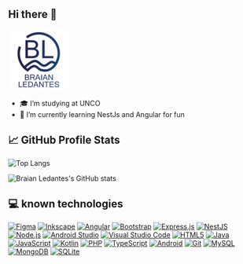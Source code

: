 ## Hi there 👋

<img src="https://github.com/braianledantes/braianledantes/blob/main/logo.png" width="124" >

- 🎓 I’m studying at UNCO
- 🌱 I’m currently learning NestJs and Angular for fun

## 📈 GitHub Profile Stats
![Top Langs](https://github-readme-stats.vercel.app/api/top-langs/?username=anuraghazra&layout=compact&theme=tokyonight)

![Braian Ledantes's GitHub stats](https://github-readme-stats.vercel.app/api?username=braianledantes&show_icons=true&layout=donut&theme=tokyonight)


## 💻 known technologies
[![Figma](https://img.shields.io/badge/figma-%23F24E1E.svg?style=flat-square&logo=figma&logoColor=white)](https://img.shields.io/badge/figma-%23F24E1E.svg?style=flat-square&logo=figma&logoColor=white)
[![Inkscape](https://img.shields.io/badge/Inkscape-e0e0e0?style=flat-square&logo=inkscape&logoColor=080A13)](https://img.shields.io/badge/Inkscape-e0e0e0?style=flat-square&logo=inkscape&logoColor=080A13)
[![Angular](https://img.shields.io/badge/angular-%23DD0031.svg?style=flat-square&logo=angular&logoColor=white)](https://img.shields.io/badge/angular-%23DD0031.svg?style=flat-square&logo=angular&logoColor=white)
[![Bootstrap](https://img.shields.io/badge/bootstrap-%238511FA.svg?style=flat-square&logo=bootstrap&logoColor=white)](https://img.shields.io/badge/bootstrap-%238511FA.svg?style=flat-square&logo=bootstrap&logoColor=white)
[![Express.js](https://img.shields.io/badge/express.js-%23404d59.svg?style=flat-square&logo=express&logoColor=%2361DAFB)](https://img.shields.io/badge/express.js-%23404d59.svg?style=flat-square&logo=express&logoColor=%2361DAFB)
[![NestJS](https://img.shields.io/badge/nestjs-%23E0234E.svg?style=flat-square&logo=nestjs&logoColor=white)](https://img.shields.io/badge/nestjs-%23E0234E.svg?style=flat-square&logo=nestjs&logoColor=white)
[![Node.js](https://img.shields.io/badge/node.js-6DA55F?style=flat-square&logo=node.js&logoColor=white)](https://img.shields.io/badge/node.js-6DA55F?style=flat-square&logo=node.js&logoColor=white)
[![Android Studio](https://img.shields.io/badge/android%20studio-346ac1?style=flat-square&logo=android%20studio&logoColor=white)](https://img.shields.io/badge/android%20studio-346ac1?style=flat-square&logo=android%20studio&logoColor=white)
[![Visual Studio Code](https://img.shields.io/badge/Visual%20Studio%20Code-0078d7.svg?style=flat-square&logo=visual-studio-code&logoColor=white)](https://img.shields.io/badge/Visual%20Studio%20Code-0078d7.svg?style=flat-square&logo=visual-studio-code&logoColor=white)
[![HTML5](https://img.shields.io/badge/html5-%23E34F26.svg?style=flat-square&logo=html5&logoColor=white)](https://img.shields.io/badge/html5-%23E34F26.svg?style=flat-square&logo=html5&logoColor=white)
[![Java](https://img.shields.io/badge/java-%23ED8B00.svg?style=flat-square&logo=openjdk&logoColor=white)](https://img.shields.io/badge/java-%23ED8B00.svg?style=flat-square&logo=openjdk&logoColor=white)
[![JavaScript](https://img.shields.io/badge/javascript-%23323330.svg?style=flat-square&logo=javascript&logoColor=%23F7DF1E)](https://img.shields.io/badge/javascript-%23323330.svg?style=flat-square&logo=javascript&logoColor=%23F7DF1E)
[![Kotlin](https://img.shields.io/badge/kotlin-%237F52FF.svg?style=flat-square&logo=kotlin&logoColor=white)](https://img.shields.io/badge/kotlin-%237F52FF.svg?style=flat-square&logo=kotlin&logoColor=white)
[![PHP](https://img.shields.io/badge/php-%23777BB4.svg?style=flat-square&logo=php&logoColor=white)](https://img.shields.io/badge/php-%23777BB4.svg?style=flat-square&logo=php&logoColor=white)
[![TypeScript](https://img.shields.io/badge/typescript-%23007ACC.svg?style=flat-square&logo=typescript&logoColor=white)](https://img.shields.io/badge/typescript-%23007ACC.svg?style=flat-square&logo=typescript&logoColor=white)
[![Android](https://img.shields.io/badge/Android-3DDC84?style=flat-square&logo=android&logoColor=white)](https://img.shields.io/badge/Android-3DDC84?style=flat-square&logo=android&logoColor=white)
[![Git](https://img.shields.io/badge/git-%23F05033.svg?style=flat-square&logo=git&logoColor=white)](https://img.shields.io/badge/git-%23F05033.svg?style=flat-square&logo=git&logoColor=white)
[![MySQL](https://img.shields.io/badge/mysql-4479A1.svg?style=flat-square&logo=mysql&logoColor=white)](https://img.shields.io/badge/mysql-4479A1.svg?style=flat-square&logo=mysql&logoColor=white)
[![MongoDB](https://img.shields.io/badge/MongoDB-%234ea94b.svg?style=flat-square&logo=mongodb&logoColor=white)](https://img.shields.io/badge/MongoDB-%234ea94b.svg?style=flat-square&logo=mongodb&logoColor=white)
[![SQLite](https://img.shields.io/badge/sqlite-%2307405e.svg?style=flat-square&logo=sqlite&logoColor=white)](https://img.shields.io/badge/sqlite-%2307405e.svg?style=flat-square&logo=sqlite&logoColor=white)
